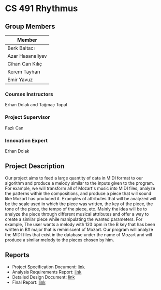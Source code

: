 # CS 491 Rhythmus  

## Group Members

| Member | 
| ----------- | 
|Berk Baltacı | 
|Azar Hasanaliyev|
|Cihan Can Kılıç|
|Kerem Tayhan|
|Emir Yavuz|

###  Courses Instructors

Erhan Dolak and Tağmaç Topal

###  Project Supervisor

Fazlı Can

###  Innovation Expert

Erhan Dolak

## Project Description

Our project aims to feed a large quantity of data in MIDI format to our algorithm and produce a melody similar to the inputs given to the program. For example, we will transform all of Mozart's music into MIDI files, analyze the patterns within the compositions, and produce a piece that will sound like Mozart has produced it. Examples of attributes that will be analyzed will be the scale used in which the piece was written, the key of the piece, the tone of the piece, the tempo of the piece, etc. Mainly the idea will be to analyze the piece through different musical attributes and offer a way to create a similar piece while manipulating the wanted parameters. For example, The user wants a melody with 120 bpm in the B key that has been written in B# major that is reminiscent of Mozart. Our program will analyze the MIDI files that exist in the database under the name of Mozart and will produce a similar melody to the pieces chosen by him.
## Reports

- Project Specification Document: [link](Reports/T2314_Project_Specification_Document.pdf)
- Analysis Requirements Report: [link](Reports/T2314_Analysis_Requirements_Report.pdf)
- Detailed Design Document: [link](Reports/T2314_Detailed_Design_Document.pdf)
- Final Report: [link](Reports/T2314_FinalReport.pdf)
